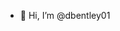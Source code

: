 - 👋 Hi, I’m @dbentley01

<!---
dbentley01/dbentley01 is a ✨ special ✨ repository because its `README.md` (this file) appears on your GitHub profile.
You can click the Preview link to take a look at your changes.
--->
